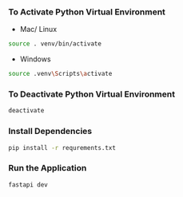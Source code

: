### To Activate Python Virtual Environment

* Mac/ Linux
```bash
source . venv/bin/activate
```



* Windows
```bash
source .venv\Scripts\activate
```

### To Deactivate Python Virtual Environment

```bash
deactivate
```

### Install Dependencies
```bash
pip install -r requrements.txt
```


### Run the Application
```bash
fastapi dev
```
